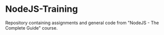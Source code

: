 # NodeJS-Training
Repository containing assignments and general code from "NodeJS - The Complete Guide" course.
